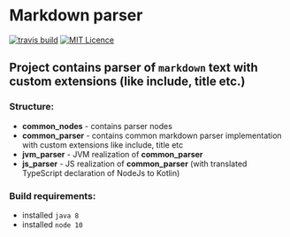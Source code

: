 # Markdown parser

[![travis build](https://travis-ci.org/evgzakharov/md_parser.svg?branch=master)](https://travis-ci.org/evgzakharov/md_parser)
[![MIT Licence](https://img.shields.io/badge/licence-MIT-blue.svg)](https://github.com/evgzakharov/md_parser/blob/master/LICENSE)

## Project contains parser of `markdown` text with custom extensions (like include, title etc.)

### Structure:

* __common_nodes__ - contains parser nodes 
* __common_parser__ - contains common markdown parser implementation with custom extensions like include, title etc
* __jvm_parser__ - JVM realization of __common_parser__
* __js_parser__ - JS realization of __common_parser__ (with translated TypeScript declaration of NodeJs to Kotlin)

### Build requirements:
- installed `java 8`
- installed `node 10`
